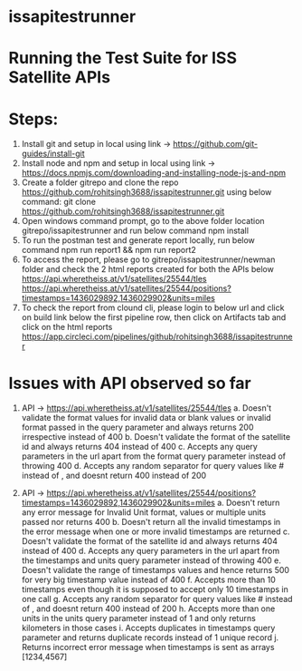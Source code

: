 # issapitestrunner

# Running the Test Suite for ISS Satellite APIs

# Steps:
1. Install git and setup in local using link -> https://github.com/git-guides/install-git
2. Install node and npm and setup in local using link -> https://docs.npmjs.com/downloading-and-installing-node-js-and-npm
3. Create a folder gitrepo and clone the repo https://github.com/rohitsingh3688/issapitestrunner.git using below command:
    git clone https://github.com/rohitsingh3688/issapitestrunner.git
4. Open windows command prompt, go to the above folder location gitrepo/issapitestrunner and run below command
    npm install
5. To run the postman test and generate report locally, run below command
    npm run report1 && npm run report2
6. To access the report, please go to gitrepo/issapitestrunner/newman folder and check the 2 html reports created for both the APIs below
   https://api.wheretheiss.at/v1/satellites/25544/tles
   https://api.wheretheiss.at/v1/satellites/25544/positions?timestamps=1436029892,1436029902&units=miles
7. To check the report from clound cli, please login to below url and click on build link below the first pipeline row, then click on Artifacts tab and click on the html          reports
   https://app.circleci.com/pipelines/github/rohitsingh3688/issapitestrunner
   
# Issues with API observed so far

1. API -> https://api.wheretheiss.at/v1/satellites/25544/tles
    a. Doesn't validate the format values for invalid data or blank values or invalid format passed in the query parameter and always returns 200 irrespective instead of 400
    b. Doesn't validate the format of the satellite id and always returns 404 instead of 400
    c. Accepts any query parameters in the url apart from the format query parameter instead of throwing 400
    d. Accepts any random separator for query values like # instead of , and doesnt return 400 instead of 200
    
2. API -> https://api.wheretheiss.at/v1/satellites/25544/positions?timestamps=1436029892,1436029902&units=miles
    a. Doesn't return any error message for Invalid Unit format, values or multiple units passed nor returns 400
    b. Doesn't return all the invalid timestamps in the error message when one or more invalid timestamps are returned
    c. Doesn't validate the format of the satellite id and always returns 404 instead of 400
    d. Accepts any query parameters in the url apart from the timestamps and units query parameter instead of throwing 400
    e. Doesn't validate the range of timestamps values and hence returns 500 for very big timestamp value instead of 400
    f. Accepts more than 10 timestamps even though it is supposed to accept only 10 timestamps in one call
    g. Accepts any random separator for query values like # instead of , and doesnt return 400 instead of 200
    h. Accepts more than one units in the units query parameter instead of 1 and only returns kilometers in those cases
    i. Accepts duplicates in timestamps query parameter and returns duplicate records instead of 1 unique record
    j. Returns incorrect error message when timestamps is sent as arrays [1234,4567]
   


